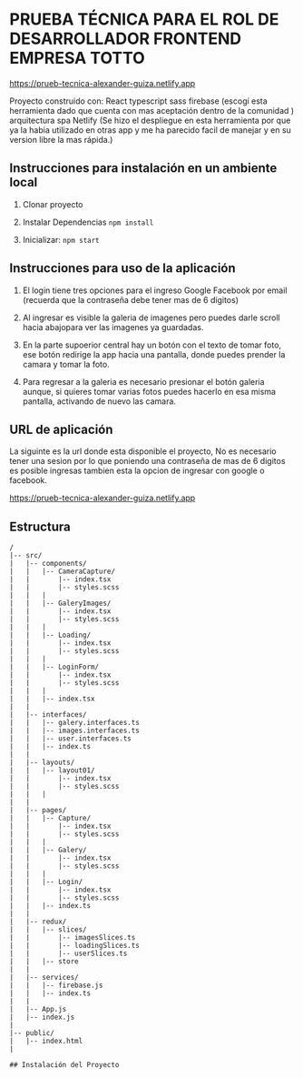 # PRUEBA TÉCNICA PARA EL ROL DE DESARROLLADOR FRONTEND  EMPRESA TOTTO
https://prueb-tecnica-alexander-guiza.netlify.app

Proyecto construido con:
React
typescript
sass
firebase (escogí esta herramienta dado que cuenta con mas aceptación dentro de la comunidad )
arquitectura spa
Netlify (Se hizo el despliegue en esta herramienta por que ya la habia utilizado en otras app y me ha parecido facil de manejar y en su version libre la mas rápida.)


## Instrucciones para instalación en un ambiente local
1. Clonar proyecto
2. Instalar Dependencias
```npm install```

5. Inicializar: 
```npm start```


## Instrucciones para uso de la aplicación

1. El login tiene tres opciones para el ingreso 
  Google 
  Facebook
  por email (recuerda que la contraseña debe tener mas de 6 dígitos)

2. Al ingresar es visible la galeria de imagenes pero puedes darle scroll hacia abajopara ver  las imagenes ya guardadas.
3. En la parte supoerior central hay un botón con el texto de tomar foto, ese botón redirige la app hacia una pantalla, donde puedes prender la camara y tomar la foto.
4. Para regresar a la galeria es necesario presionar el botón galeria aunque, si quieres tomar varias fotos puedes hacerlo en esa misma pantalla, activando de nuevo las camara.

## URL de aplicación

La siguinte es la url donde esta disponible el proyecto, No es necesario tener una sesion por lo que poniendo una contraseña de mas de 6 digitos es posible ingresas tambien esta la opcion de ingresar con google o facebook.

https://prueb-tecnica-alexander-guiza.netlify.app

## Estructura


```plaintext
/
|-- src/
|   |-- components/
|   |   |-- CameraCapture/
|   |       |-- index.tsx
|   |       |-- styles.scss
|   |   |
|   |   |-- GaleryImages/
|   |       |-- index.tsx
|   |       |-- styles.scss
|   |   |
|   |   |-- Loading/
|   |       |-- index.tsx
|   |       |-- styles.scss
|   |   |
|   |   |-- LoginForm/
|   |       |-- index.tsx
|   |       |-- styles.scss
|   |   |
|   |   |-- index.tsx
|   |
|   |-- interfaces/
|   |   |-- galery.interfaces.ts
|   |   |-- images.interfaces.ts
|   |   |-- user.interfaces.ts
|   |   |-- index.ts
|   |
|   |-- layouts/
|   |   |-- layout01/
|   |       |-- index.tsx
|   |       |-- styles.scss
|   |   |
|   |
|   |-- pages/
|   |   |-- Capture/
|   |       |-- index.tsx
|   |       |-- styles.scss
|   |   |
|   |   |-- Galery/
|   |       |-- index.tsx
|   |       |-- styles.scss
|   |   |
|   |   |-- Login/
|   |       |-- index.tsx
|   |       |-- styles.scss
|   |   |-- index.ts
|   |
|   |-- redux/
|   |   |-- slices/
|   |       |-- imagesSlices.ts
|   |       |-- loadingSlices.ts
|   |       |-- userSlices.ts
|   |   |-- store
|   |
|   |-- services/
|   |   |-- firebase.js
|   |   |-- index.ts
|   |
|   |-- App.js
|   |-- index.js
|
|-- public/
|   |-- index.html
|

## Instalación del Proyecto